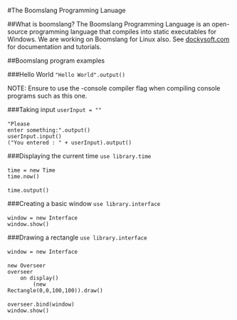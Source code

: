 #The Boomslang Programming Lanuage

##What is boomslang?
The Boomslang Programming Language is an open-source programming language that compiles into static executables for Windows. We are working on Boomslang for Linux also. See <a href="http://dockysoft.com/boomslang">dockysoft.com</a> for documentation and tutorials.
<br>

##Boomslang program examples

###Hello World
<code>"Hello World".output()</code>

NOTE: Ensure to use the -console compiler flag when compiling console programs such as this one.

###Taking input
<code>userInput = ""</code><br>
<br>
<code>"Please enter something:".output()</code><br>
<code>userInput.input()</code><br>
<code>("You entered : " + userInput).output()</code><br>

###Displaying the current time
<code>use library.time</code><br>
<br>
<code>time = new Time</code><br>
<code>time.now()</code><br>
<br>
<code>time.output()</code>

###Creating a basic window
<code>use library.interface</code><br>
<br>
<code>window = new Interface</code><br>
<code>window.show()</code><br>

###Drawing a rectangle
<code>use library.interface</code><br>
<br>
<code>window = new Interface</code><br>
<br>
<code>new Overseer overseer</code><br>
<code>&nbsp;&nbsp;&nbsp;&nbsp;on display()</code><br>
<code>&nbsp;&nbsp;&nbsp;&nbsp;&nbsp;&nbsp;&nbsp;&nbsp;(new Rectangle(0,0,100,100)).draw()</code><br>
<br>
<code>overseer.bind(window)</code><br>
<code>window.show()</code><br>
